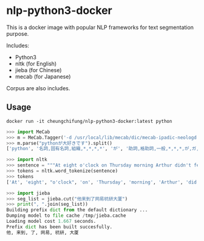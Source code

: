# nlp-python3-docker

This is a docker image with popular NLP frameworks for text segmentation purpose.

Includes:

- Python3
- nltk (for English)
- jieba (for Chinese)
- mecab (for Japanese)

Corpus are also includes.

## Usage

```shell
docker run -it cheungchifung/nlp-python3-docker:latest python
```

```python
>>> import MeCab
>>> m = MeCab.Tagger('-d /usr/local/lib/mecab/dic/mecab-ipadic-neologd')
>>> m.parse("pythonが大好きです").split()
['python', '名詞,固有名詞,組織,*,*,*,*', 'が', '助詞,格助詞,一般,*,*,*,が,ガ,ガ', '大好き', '名詞,形容動詞語幹,*,*,*,*,大好き,ダイスキ,ダイスキ', 'です', '助動詞,*,*,*,特殊・デス,基本形,です,デス,デス', 'EOS']
```

```python
>>> import nltk
>>> sentence = """At eight o'clock on Thursday morning Arthur didn't feel very good."""
>>> tokens = nltk.word_tokenize(sentence)
>>> tokens
['At', 'eight', "o'clock", 'on', 'Thursday', 'morning', 'Arthur', 'did', "n't", 'feel', 'very', 'good', '.']
```

```python
>>> import jieba
>>> seg_list = jieba.cut("他来到了网易杭研大厦")
>>> print(", ".join(seg_list))
Building prefix dict from the default dictionary ...
Dumping model to file cache /tmp/jieba.cache
Loading model cost 1.667 seconds.
Prefix dict has been built succesfully.
他, 来到, 了, 网易, 杭研, 大厦
```
